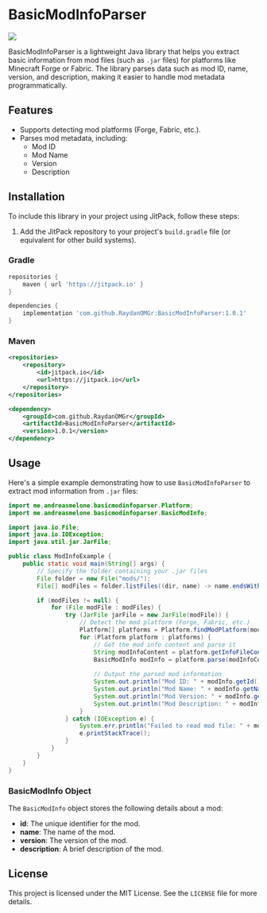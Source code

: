 # BasicModInfoParser

[![](https://jitpack.io/v/RaydanOMGr/BasicModInfoParser.svg)](https://jitpack.io/#RaydanOMGr/BasicModInfoParser)

BasicModInfoParser is a lightweight Java library that helps you extract basic information from mod files (such as `.jar` files) for platforms like Minecraft Forge or Fabric. The library parses data such as mod ID, name, version, and description, making it easier to handle mod metadata programmatically.

## Features
- Supports detecting mod platforms (Forge, Fabric, etc.).
- Parses mod metadata, including:
  - Mod ID
  - Mod Name
  - Version
  - Description

## Installation

To include this library in your project using JitPack, follow these steps:

1. Add the JitPack repository to your project's `build.gradle` file (or equivalent for other build systems).

### Gradle

```groovy
repositories {
    maven { url 'https://jitpack.io' }
}

dependencies {
    implementation 'com.github.RaydanOMGr:BasicModInfoParser:1.0.1'
}
```

### Maven

```xml
<repositories>
    <repository>
        <id>jitpack.io</id>
        <url>https://jitpack.io</url>
    </repository>
</repositories>

<dependency>
    <groupId>com.github.RaydanOMGr</groupId>
    <artifactId>BasicModInfoParser</artifactId>
    <version>1.0.1</version>
</dependency>
```

## Usage

Here's a simple example demonstrating how to use `BasicModInfoParser` to extract mod information from `.jar` files:

```java
import me.andreasmelone.basicmodinfoparser.Platform;
import me.andreasmelone.basicmodinfoparser.BasicModInfo;

import java.io.File;
import java.io.IOException;
import java.util.jar.JarFile;

public class ModInfoExample {
    public static void main(String[] args) {
        // Specify the folder containing your .jar files
        File folder = new File("mods/");
        File[] modFiles = folder.listFiles((dir, name) -> name.endsWith(".jar"));

        if (modFiles != null) {
            for (File modFile : modFiles) {
                try (JarFile jarFile = new JarFile(modFile)) {
                    // Detect the mod platform (Forge, Fabric, etc.)
                    Platform[] platforms = Platform.findModPlatform(modFile);
                    for (Platform platform : platforms) {
                        // Get the mod info content and parse it
                        String modInfoContent = platform.getInfoFileContent(jarFile);
                        BasicModInfo modInfo = platform.parse(modInfoContent);
                        
                        // Output the parsed mod information
                        System.out.println("Mod ID: " + modInfo.getId());
                        System.out.println("Mod Name: " + modInfo.getName());
                        System.out.println("Mod Version: " + modInfo.getVersion());
                        System.out.println("Mod Description: " + modInfo.getDescription());
                    }
                } catch (IOException e) {
                    System.err.println("Failed to read mod file: " + modFile.getName());
                    e.printStackTrace();
                }
            }
        }
    }
}
```

### BasicModInfo Object

The `BasicModInfo` object stores the following details about a mod:
- **id**: The unique identifier for the mod.
- **name**: The name of the mod.
- **version**: The version of the mod.
- **description**: A brief description of the mod.

## License

This project is licensed under the MIT License. See the `LICENSE` file for more details.
